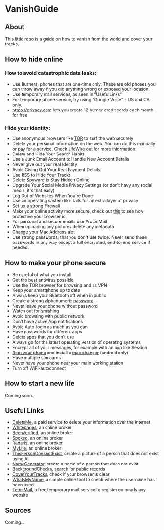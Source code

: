 # VanishGuide

## About

This little repo is a guide on how to vanish from the world and cover your tracks.

## How to hide online

### How to avoid catastrophic data leaks:
* Use Burners, phones that are one-time only. These are old phones you can throw away if you did anything wrong or exposed your location.
* Use temporary mail services, as seen in "UsefulLinks"
* For temporary phone service, try using "Google Voice" - US and CA only.
* https://privacy.com lets you create 12 burner credit cards each month for free

### Hide your identity:
* Use anonymous browsers like [TOR](https://www.torproject.org/download/) to surf the web securely
* Delete your personal information on the web. You can do this manually or pay for a service. Check [LifeWire](https://www.lifewire.com/remove-personal-information-from-internet-3482691) out for more information.
* Delete and Hide Your Search Habits
* Use a Junk Email Account to Handle New Account Details
* Never give out your real Identity
* Avoid Giving Out Your Real Payment Details
* Use RSS to Hide Your Tracks
* Delete Spyware to Stay Hidden Online
* Upgrade Your Social Media Privacy Settings (or don't havy any social media, it's that easy)
* Log Out of Websites When You're Done
* Use an operating sastem like Tails for an extra layer of privacy
* Set up a strong Firewall
* Make your online activity more secure, check out [this](https://coveryourtracks.eff.org/) to see how protective your browser is
* For personal and secure emails use ProtonMail
* When uploading any pictures delete any metadata
* Change your Mac Address alot
* Use strong passwords, that you don't use twice. Never send those passwords in any way except a full encrypted, end-to-end service if needed.

## How to make your phone secure

* Be careful of what you install
* Get the best antivirus possible
* Use the [TOR browser](https://www.torproject.org/download/) for browsing and as VPN
* Keep your smartphone up to date
* Always keep your Bluetooth off when in public
* Create a strong alphanumeric [password](https://passwords-generator.org/)
* Never leave your phone without password
* Watch out for [smishing](https://www.proofpoint.com/us/threat-reference/smishing)
* Avoid browsing with public network
* Don’t have active App notifications
* Avoid Auto-login as much as you can
* Have passwords for different apps
* Delete apps that you don’t use
* Always go for the latest operating version of operating systems
* Encrypt all of your messages, for example with an app like Session
* [Root your phone](https://www.techradar.com/how-to/how-to-root-your-android-phone) and install a [mac changer](https://apkpure.com/wifi-mac-changer/com.wireless.macchanger) (android only)
* Have multiple sim cards
* Never have your phone near your main working station
* Turn off WiFi-autoconnect


## How to start a new life

Coming soon...

## Useful Links

* [DeleteMe](https://joindeleteme.com), a paid service to delete your information over the internet
* [Whitepages](https://whitepages.com), an online broker
* [BeenVerified](https://beenverified.com), an online broker
* [Spokeo](https://spekeo.com), an online broker
* [Radaris](https://radaris.com), an online broker
* [MyLife](https://mylife.com), an online broker
* [ThisPersonDoesnotExist](https://thispersondoesnotexist.com), create a picture of a person that does not exist using AI
* [NameGenerator](https://name-generator.org.uk), create a name of a person that does not exist
* [BackgroundChecks](https://backgroundchecks.org), search for public records
* [CoverYourTracks](https://coveryourtracks.eff.org), check if your browser is clear
* [WhatsMyName](https://whatsmyname.app), a simple online tool to check where the username has been used
* [TempMail](https://temp-mail.org), a free temprorary mail service to register on nearly any website


## Sources
Coming...
